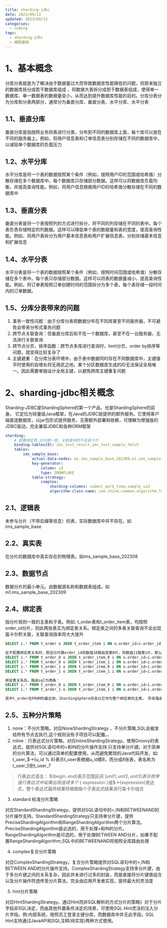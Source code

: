 ```yaml
---
title: sharding-jdbc
date: 2023/09/13
updated: 2023/09/13
categories:
  - coding
tags:
  - sharding-jdbc
  - 编程基础
---
```

# 1、基本概念

分库分表就是为了解决由于数据量过大而导致数据库性能降低的问题，将原来独立的数据库拆分成若干数据库组成 ，将数据大表拆分成若干数据表组成，使得单一数据库、单一数据表的数据量变小，从而达到提升数据库性能的目的。分库分表分为分库和分表两部分，通常分为垂直分库、垂直分表、水平分库、水平分表

## 1.1、垂直分库
垂直分库是指按照业务将表进行分类，分布到不同的数据库上面，每个库可以放在不同的服务器上。例如，将用户信息表和订单信息表分别存储在不同的数据库中，以减轻单个数据库的负载压力

## 1.2、水平分库
水平分库是将一个表的数据按照某个条件（例如，按照用户ID的范围或哈希值）分散存储在多个数据库中。每个数据库只存储部分数据。这样可以将数据库负载均衡，并提高查询性能。例如，将用户信息根据用户ID的哈希值分散存储在不同的数据库中

## 1.3、垂直分表
垂直分表是将一个表按照列的方式进行拆分，将不同的列存储在不同的表中。每个表负责存储特定的列数据。这样可以降低单个表的数据量和表的宽度，提高查询性能。例如，将用户表拆分为用户基本信息表和用户扩展信息表，分别存储基本信息和扩展信息

## 1.4、水平分表
水平分表是将一个表的数据按照某个条件（例如，按照时间范围或哈希值）分散存储在多个表中。每个表只存储部分数据。这样可以将表的数据量减小，提高查询性能。例如，将订单表按照订单创建时间的范围拆分为多个表，每个表存储一段时间内的订单数据。


## 1.5、分库分表带来的问题

1. 事务一致性问题：由于分库分表把数据分布在不同库甚至不同服务器，不可避免会带来分布式事务问题
2. 跨节点关联查询：但垂直分库后和不在一个数据库，甚至不在一台服务器，无法进行关联查询
1. 跨节点分页，排序函数：跨节点多库进行查询时，limit分页、order by排序等问题，就变得比较复杂了
2. 主键避重：在分库分表环境中，由于表中数据同时存在不同数据库中，主键值平时使用的自增长将无用武之地，某个分区数据库生成的ID无法保证全局唯一。因此需要单独设计全局主键，以避免跨库主键重复问题

# 2、sharding-jdbc相关概念

Sharding-JDBC是ShardingSphere的第一个产品，也是ShardingSphere的前身。 它定位为轻量级Java框架，在Java的JDBC层提供的额外服务。它使用客户端直连数据库，以jar包形式提供服务，无需额外部署和依赖，可理解为增强版的JDBC驱动，完全兼容JDBC和各种ORM框架

```yml
sharding:  
    # 配置绑定表,分片键一致，关联查询时不会笛卡尔  
    binding-tables[0]: ims_test_result,ims_test_sample_fetch 
    tables:  
        ims_sample_base:  
            actual-data-nodes: m1.ims_sample_base_202308,m1.ims_sample_base_202309 
            key-generator:  
                column: id  
                type: SNOWFLAKE  
            table-strategy:  
                complex:  
                    sharding-columns: submit_work_time,sample_uid  
                    algorithm-class-name: com.chivd.common.algorithm.TableShardingSampleAlgorithm
```
## 2.1、逻辑表
未参与分片（不带后缀等信息）的表，实际数据库中并不存在。如ims_sample_base

## 2.2、真实表
在分片的数据库中真实存在的物理表。如ims_sample_base_202308

## 2.3、数据节点
数据分片的最小单元。由数据源名称和数据表组成。如m1.ims_sample_base_202309

## 2.4、绑定表

指分片规则一致的主表和子表。例如: t_order表和t_order_item表，均按照order_id分片，则此两张表互为绑定表关系。绑定表之间的多表关联查询不会出现笛卡尔积关联，关联查询效率将大大提升

```sql
SELECT i.* FROM t_order o JOIN t_order_item i ON o.order_id=i.order_id WHERE o.order_id in (10, 11);

在不配置绑定表关系时，假设分片键order_id将数值10路由至第0片，将数值11路第1片，那么路由后的SOL应该为4条，它们呈现为笛卡尔积:
SELECT i.* FROM t_order_0 o JOIN t_order_item_0 i ON o.order_id=i.order_id WHERE o.order_id in (10, 11);
SELECT i.* FROM t_order_0 o JOIN t_order_item_1 i ON o.order_id=i.order_id WHERE o.order_id in (10, 11);
SELECT i.* FROM t_order_1 o JOIN t_order_item_0 i ON o.order_id=i.order_id WHERE o.order_id in (10, 11);
SELECT i.* FROM t_order_1 o JOIN t_order_item_1 i ON o.order_id=i.order_id WHERE o.order_id in (10, 11);

绑定表关系后，路由sql为两条：
SELECT i.* FROM t_order_0 o JOIN t_order_item_0 i ON o.order_id=i.order_id WHERE o.order_id in (10, 11);
SELECT i.* FROM t_order_1 o JOIN t_order_item_1 i ON o.order_id=i.order_id WHERE o.order_id in (10, 11);

其中t_order在FROM的最左侧，ShardingSphere将会以它作为整个绑定表的主表。 所有路由计算将会只使用主表的策略，那么t_order_item表的分片计算将会使用t_order的条件。故绑定表之间的分区键要完全相同
```

## 2.5、五种分片策略

1. none：不分片策略。对应NoneShardingStrategy ，不分片策略,SQL会被发给所有节点去执行,这个规则没有子项目可以配置。、
2. inline：行表达式分片策略。对应InlineShardingStrategy。使用Groovy的表达式，提供对SQL语句中的=和IN的分片操作支持.只支持单分片键。对于简单的分片算法，可以通过简单的配置使用，从而避免繁琐的Java代码开发，如: t_user_$->{u_id % 8}表示t_user表根据u_id模8，而分成8张表，表名称为t_user_0到t_user_7

> 行表达式语法：
> ${begin..end}表示范围区间
> ${[unit1,unit2,unit3]}表示枚举值
> 行表达式中如果出现连续多个$ { expression }或$->{expression}表达式，整个表达式最终结果将根据每个子表达式结果进行笛卡尔组合

3. standard 标准分片策略

对应StandardShardingStrategy。提供对SQL语句中的=,IN和BETWEENAND的分片操作支持。StandardShardingStrategy只支持单分片键，提供PreciseShardingAlgorithm和RangeShardingAlgorithm两个分片算法。PreciseShardingAlgorithm是必选的，用于处理=和IN的分片。RangeShardingAlgorithm是可选的，用于处理BETWEEN AND分片，如果不配置RangeShardingAlgorithm,SQL中的BETWEENAND将按照全库路由处理

4. complex复合分片策略

对应ComplexShardingStrategy。复合分片策略提供对SQL语句中的=,IN和BETWEEN AND的分片操作支持。ComplexShardingStrategy支持多分片键，由于多分片键之间的关系复杂，因此并未进行过多的封装，而是直接将分片键值组合以及分片操作符透传至分片算法，完全由应用开发者实现，提供最大的灵活度

5. hint分片策略

对应HintShardingStrategy。通过Hint而非SQL解析的方式分片的策略》对于分片字段非SQL决定，而由其他外置条件决定的场景，可使用SQL Hint灵活的注入分片字段。例:内部系统，按照员工登录主键分库，而数据库中并无此字段。SQL Hint支持通过JavaAPI和SQL注释(待实现)两种方式使用。
